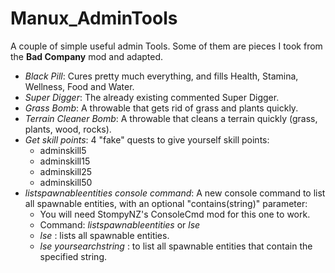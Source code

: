 # Manux_AdminTools
A couple of simple useful admin Tools.
Some of them are pieces I took from the **Bad Company** mod and adapted.

- *Black Pill*: Cures pretty much everything, and fills Health, Stamina, Wellness, Food and Water.
- *Super Digger*: The already existing commented Super Digger.
- *Grass Bomb*: A throwable that gets rid of grass and plants quickly.
- *Terrain Cleaner Bomb*: A throwable that cleans a terrain quickly (grass, plants, wood, rocks).
- *Get skill points*: 4 "fake" quests to give yourself skill points:
	- adminskill5
	- adminskill15
	- adminskill25
	- adminskill50
- *listspawnableentities console command*: A new console command to list all spawnable entities, with an optional "contains(string)" parameter:
	- You will need StompyNZ's ConsoleCmd mod for this one to work.
	- Command: *listspawnableentities* or *lse*
	- *lse* : lists all spawnable entities.
	- *lse yoursearchstring* : to list all spawnable entities that contain the specified string.
	
